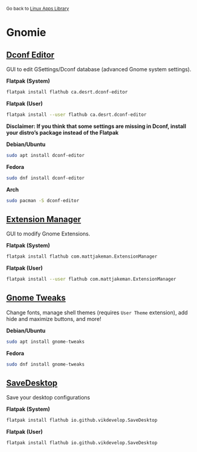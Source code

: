 <sub>Go back to [Linux Apps Library](home.md)</sub>

# Gnomie

## [Dconf Editor](https://flathub.org/apps/ca.desrt.dconf-editor)

GUI to edit GSettings/Dconf database (advanced Gnome system settings).

**Flatpak (System)**

```bash
flatpak install flathub ca.desrt.dconf-editor
```

**Flatpak (User)**

```bash
flatpak install --user flathub ca.desrt.dconf-editor
```

**Disclaimer: If you think that some settings are missing in Dconf, install your distro’s package instead of the Flatpak**

**Debian/Ubuntu**

```bash
sudo apt install dconf-editor
```

**Fedora**

```bash
sudo dnf install dconf-editor
```

**Arch**

```bash
sudo pacman -S dconf-editor
```

## [Extension Manager](https://flathub.org/apps/com.mattjakeman.ExtensionManager)

GUI to modify Gnome Extensions.

**Flatpak (System)**

```bash
flatpak install flathub com.mattjakeman.ExtensionManager
```

**Flatpak (User)**

```bash
flatpak install --user flathub com.mattjakeman.ExtensionManager
```

## [Gnome Tweaks](https://github.com/GNOME/gnome-tweaks)

Change fonts, manage shell themes (requires `User Theme` extension), add hide and maximize buttons, and more!

**Debian/Ubuntu**

```bash
sudo apt install gnome-tweaks
```

**Fedora**

```bash
sudo dnf install gnome-tweaks
```

## [SaveDesktop](https://flathub.org/apps/io.github.vikdevelop.SaveDesktop)

Save your desktop configurations

**Flatpak (System)**

```bash
flatpak install flathub io.github.vikdevelop.SaveDesktop
```

**Flatpak (User)**

```bash
flatpak install flathub io.github.vikdevelop.SaveDesktop
```
